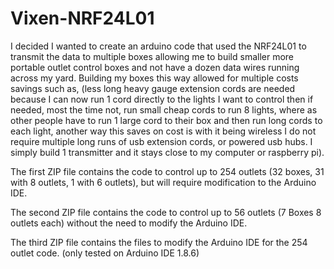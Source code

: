 # Vixen-NRF24L01
I decided I wanted to create an arduino code that used the NRF24L01 to transmit the data to multiple boxes allowing me to build smaller more portable outlet control boxes and not have a dozen data wires running across my yard.  Building my boxes this way allowed for multiple costs savings such as, (less long heavy gauge extension cords are needed because I can now run 1 cord directly to the lights I want to control then if needed, most the time not, run small cheap cords to run 8 lights, where as other people have to run 1 large cord to their box and then run long cords to each light,  another way this saves on cost is with it being wireless I do not require multiple long runs of usb extension cords, or powered usb hubs. I simply build 1 transmitter and it stays close to my computer or raspberry pi). 

The first ZIP file contains the code to control up to 254 outlets (32 boxes, 31 with 8 outlets, 1 with 6 outlets), but will require modification to the Arduino IDE.

The second ZIP file contains the code to control up to 56 outlets (7 Boxes 8 outlets each) without the need to modify the Arduino IDE.

The third ZIP file contains the files to modify the Arduino IDE for the 254 outlet code.  (only tested on Arduino IDE 1.8.6)
